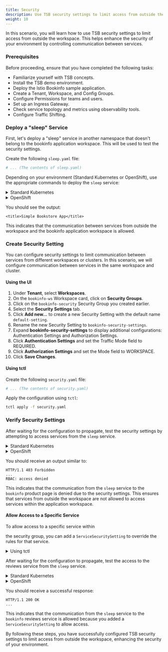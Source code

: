 ```yaml
---
title: Security
description: Use TSB security settings to limit access from outside the workspace.
weight: 10
---
```


In this scenario, you will learn how to use TSB security settings to limit access from outside the workspace. This helps enhance the security of your environment by controlling communication between services.

### Prerequisites

Before proceeding, ensure that you have completed the following tasks:

- Familiarize yourself with TSB concepts.
- Install the TSB demo environment.
- Deploy the Istio Bookinfo sample application.
- Create a Tenant, Workspace, and Config Groups.
- Configure Permissions for teams and users.
- Set up an Ingress Gateway.
- Check service topology and metrics using observability tools.
- Configure Traffic Shifting.

### Deploy a "sleep" Service

First, let's deploy a "sleep" service in another namespace that doesn't belong to the bookinfo application workspace. This will be used to test the security settings.

Create the following `sleep.yaml` file:

```yaml
# ... (The contents of sleep.yaml)
```

Depending on your environment (Standard Kubernetes or OpenShift), use the appropriate commands to deploy the `sleep` service:

<details>
<summary>Standard Kubernetes</summary>

```bash
kubectl create namespace sleep
kubectl label namespace sleep istio-injection=enabled --overwrite=true
kubectl apply -n sleep -f sleep.yaml
```

After waiting for the configuration to propagate, you can call the bookinfo product page from the `sleep` service pod:

```bash
kubectl exec "$(kubectl get pod -l app=sleep -n sleep -o jsonpath={.items..metadata.name})" -c sleep -n sleep -- curl -s http://productpage.bookinfo:9080/productpage | grep -o "<title>.*</title>"
```

</details>

<details>
<summary>OpenShift</summary>

```bash
oc create namespace sleep
oc label namespace sleep istio-injection=enabled

cat <<EOF | oc -n sleep create -f -
apiVersion: "k8s.cni.cncf.io/v1"
kind: NetworkAttachmentDefinition
metadata:
  name: istio-cni
EOF

oc adm policy add-scc-to-group anyuid \
    system:serviceaccounts:sleep

oc apply -n sleep -f sleep.yaml
```

After waiting for the configuration to propagate, you can call the bookinfo product page from the `sleep` service pod:

```bash{promptUser: Alice}
oc exec "$(oc get pod -l app=sleep -n sleep -o jsonpath={.items..metadata.name})" -c sleep -n sleep -- curl -s http://productpage.bookinfo:9080/productpage | grep -o "<title>.*</title>"
```

</details>

You should see the output:

```text
<title>Simple Bookstore App</title>
```

This indicates that the communication between services from outside the workspace and the bookinfo application workspace is allowed.

### Create Security Setting

You can configure security settings to limit communication between services from different workspaces or clusters. In this scenario, we will configure communication between services in the same workspace and cluster.

#### Using the UI

1. Under **Tenant**, select **Workspaces**.
2. On the `bookinfo-ws` Workspace card, click on **Security Groups**.
3. Click on the `bookinfo-security` Security Group you created earlier.
4. Select the **Security Settings** tab.
5. Click **Add new...** to create a new Security Setting with the default name `default-setting`.
6. Rename the new Security Setting to `bookinfo-security-settings`.
7. Expand **bookinfo-security-settings** to display additional configurations: Authentication Settings and Authorization Settings.
8. Click **Authentication Settings** and set the Traffic Mode field to REQUIRED.
9. Click **Authorization Settings** and set the Mode field to WORKSPACE.
10. Click **Save Changes**.

#### Using tctl

Create the following `security.yaml` file:

```yaml
# ... (The contents of security.yaml)
```

Apply the configuration using `tctl`:

```bash
tctl apply -f security.yaml
```

### Verify Security Settings

After waiting for the configuration to propagate, test the security settings by attempting to access services from the `sleep` service.

<details>
<summary>Standard Kubernetes</summary>

```bash
kubectl exec "$(kubectl get pod -l app=sleep -n sleep -o jsonpath={.items..metadata.name})" -c sleep -n sleep -- curl http://productpage.bookinfo:9080/productpage -v
```

</details>

<details>
<summary>OpenShift</summary>

```bash
oc exec "$(oc get pod -l app=sleep -n sleep -o jsonpath={.items..metadata.name})" -c sleep -n sleep -- curl http://productpage.bookinfo:9080/productpage -v
```

</details>

You should receive an output similar to:

```text
HTTP/1.1 403 Forbidden
...
RBAC: access denied
```

This indicates that the communication from the `sleep` service to the `bookinfo` product page is denied due to the security settings. This ensures that services from outside the workspace are not allowed to access services within the application workspace.

#### Allow Access to a Specific Service

To allow access to a specific service within

 the security group, you can add a `ServiceSecuritySetting` to override the rules for that service.

<details>
<summary>Using tctl</summary>

Create the following `service-security.yaml` file:

```yaml
# ... (The contents of service-security.yaml)
```

Apply the configuration using `tctl`:

```bash
tctl apply -f service-security.yaml
```

</details>

After waiting for the configuration to propagate, test the access to the reviews service from the `sleep` service.

<details>
<summary>Standard Kubernetes</summary>

```bash
kubectl exec "$(kubectl get pod -l app=sleep -n sleep -o jsonpath={.items..metadata.name})" -c sleep -n sleep -- curl http://reviews.bookinfo:9080/reviews/0 -v
```

</details>

<details>
<summary>OpenShift</summary>

```bash
oc exec "$(oc get pod -l app=sleep -n sleep -o jsonpath={.items..metadata.name})" -c sleep -n sleep -- curl http://reviews.bookinfo:9080/reviews/0 -v
```

</details>

You should receive a successful response:

```text
HTTP/1.1 200 OK
...
```

This indicates that the communication from the `sleep` service to the `bookinfo` reviews service is allowed because you added a `ServiceSecuritySetting` to allow access.

By following these steps, you have successfully configured TSB security settings to limit access from outside the workspace, enhancing the security of your environment.
